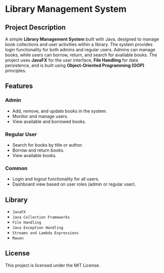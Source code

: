 # Library Management System

## Project Description

A simple **Library Management System** built with Java, designed to manage book collections and user activities within a library. The system provides login functionality for both admins and regular users. Admins can manage books, while users can borrow, return, and search for available books. The project uses **JavaFX** for the user interface, **File Handling** for data persistence, and is built using **Object-Oriented Programming (OOP)** principles.

## Features

### Admin
- Add, remove, and update books in the system.
- Monitor and manage users.
- View available and borrowed books.

### Regular User
- Search for books by title or author.
- Borrow and return books.
- View available books.

### Common
- Login and logout functionality for all users.
- Dashboard view based on user roles (admin or regular user).

## Library
- `JavaFX`
- `Java Collection Frameworks`
- `File Handling`
- `Java Exception Handling`
- `Streams and Lambda Expressions`
- `Maven`

## License
This project is licensed under the MIT License.
  

